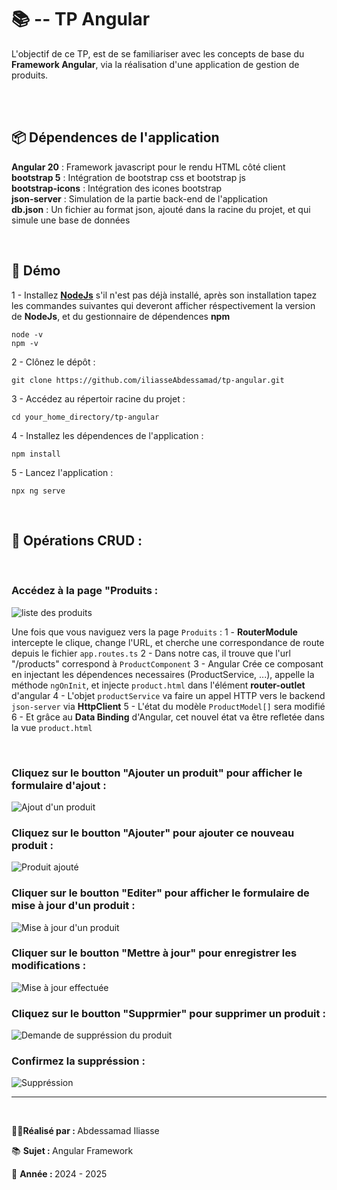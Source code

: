 # 📚 -- TP Angular

L'objectif de ce TP, est de se familiariser avec les concepts de base du **Framework Angular**, via la 
réalisation d'une application de gestion de produits.

<br /><br />

## 📦 Dépendences de l'application

**Angular 20** : Framework javascript pour le rendu HTML côté client <br />
**bootstrap 5** : Intégration de bootstrap css et bootstrap js <br />
**bootstrap-icons** : Intégration des icones bootstrap <br />
**json-server** : Simulation de la partie back-end de l'application <br />
**db.json** : Un fichier au format json, ajouté dans la racine du projet, et qui simule une base de données

<br />

## 📌 Démo

1 - Installez <a href="https://nodejs.org/en/download">**NodeJs**</a> s'il n'est pas déjà installé, après son installation tapez les commandes suivantes qui deveront afficher réspectivement la version de **NodeJs**, et du gestionnaire de dépendences **npm**
```
node -v 
npm -v
```

2 - Clônez le dépôt : 
```
git clone https://github.com/iliasseAbdessamad/tp-angular.git
```

3 - Accédez au répertoir racine du projet :
```
cd your_home_directory/tp-angular
```

4 - Installez les dépendences de l'application : 
```
npm install
```

5 - Lancez l'application : 
```
npx ng serve
```

<br />

## 🏁 Opérations CRUD :  

<br />

### Accédez à la page "Produits :

<img src="./imgs/products_list.png" alt="liste des produits" />

Une fois que vous naviguez vers la page `Produits` :
1 - **RouterModule** intercepte le clique, change l'URL, et cherche une correspondance de route depuis le fichier `app.routes.ts` 
2 - Dans notre cas, il trouve que l'url "/products" correspond à `ProductComponent`
3 - Angular Crée ce composant en injectant les dépendences necessaires (ProductService, ...), appelle la méthode `ngOnInit`, 
et injecte `product.html` dans l'élément **router-outlet** d'angular
4 - L'objet `productService` va faire un appel HTTP vers le backend `json-server` via **HttpClient**
5 - L'état du modèle `ProductModel[]` sera modifié
6 - Et grâce au **Data Binding** d'Angular, cet nouvel état va être refletée dans la vue `product.html`  

<br />

### Cliquez sur le boutton "Ajouter un produit" pour afficher le formulaire d'ajout :

<img src="./imgs/product_add.png" alt="Ajout d'un produit" />

<br />

### Cliquez sur le boutton "Ajouter" pour ajouter ce nouveau produit :

<img src="./imgs/products_list2.png" alt="Produit ajouté" />

<br />

### Cliquer sur le boutton "Editer" pour afficher le formulaire de mise à jour d'un produit :

<img src="./imgs/product_update.png" alt="Mise à jour d'un produit" />

<br />

### Cliquer sur le boutton "Mettre à jour" pour enregistrer les modifications :

<img src="./imgs/products_list3.png" alt="Mise à jour effectuée" />

<br />

### Cliquez sur le boutton "Supprmier" pour supprimer un produit :

<img src="./imgs/product_delete.png" alt="Demande de suppréssion du produit" />

<br />

### Confirmez la suppréssion :

<img src="./imgs/products_list4.png" alt="Suppréssion" />

<br />
<hr />
<br />
<p>🧑‍💻<b>Réalisé par : </b>Abdessamad Iliasse</p>
<p>📚 <b>Sujet : </b>Angular Framework</p>
<p>📅 <b>Année : </b>2024 - 2025</p>

